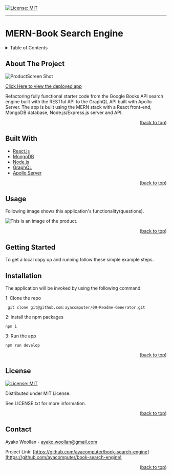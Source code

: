 
[![License: MIT](https://img.shields.io/badge/License-MIT-yellow.svg)](https://opensource.org/licenses/MIT)

---
  
# MERN-Book Search Engine
<details>
  
<summary>Table of Contents</summary>

  
<ol>
  
<li>
  
<a href="#about-the-project">About The Project</a></li>

  
<ul>
  
<li><a href="#built-with">Built With</a></li>

<li><a href="#usage">Usage</a></>
</ul>

</li>

<li>

<a href="#getting-started">Getting Started</a>

<ul>

<li><a href="#installation">Installation</a>

</ul>

</li>
<li><a href="#license">License</a></>
  
<li><a href="#contact">Contact</a></>
  
</ol>
  
</details>

 ## About The Project


 ![ProductScreen Shot](./client/public/assets/product.png)

 [Click Here to view the deployed app](https://ayacomputer-book-search-engine.herokuapp.com/)


Refactoring fully functional starter code from the Google Books API search engine built with the RESTful API to the GraphQL API built with Apollo Server. The app is built using the MERN stack with a React front-end, MongoDB database, Node.js/Express.js server and API.

<p align = "right">(<a href="#top">back to top</a>)</>

 ## Built With
* [React.js](https://reactjs.org/) 
* [MongoDB](https://www.mongodb.com/) 
* [Node.js](https://nodejs.org/) 
* [GraphQL](https://graphql.org/)
* [Apollo Server](https://www.apollographql.com) 

<p align = "right"> (<a href="#top">back to top</a>)</>

## Usage

  Following image shows this application's functionality(questions).

![This is an image of the product.](./client/public/assets/product2.png)

<p align ="right">(<a href="#top">back to top</a>)</>

## Getting Started

To get a local copy up and running follow these simple example steps.

 ## Installation

 The application will be invoked by using the following command:

 1: Clone the repo
 ```
  git clone git@github.com:ayacomputer/09-Readme-Generator.git
 ```
 2: Install the npm packages
 ```
 npm i
 ```
 3: Run the app
 ```
 npm run develop
 ```

<p align="right">(<a href="#top">back to top</a>)</>

## License

[![License: MIT](https://img.shields.io/badge/License-MIT-yellow.svg)](https://opensource.org/licenses/MIT)

Distributed under MIT License.

See LICENSE.txt for more information.

<p align ="right">(<a href="#top">back to top</a>)</>

 ## Contact

Ayako Woollan - ayako.woollan@gmail.com

Project Link: [https://github.com/ayacomputer/book-search-engine](https://github.com/ayacomputer/book-search-engine)

<p align="right">(<a href="#top">back to top</a>)</>

